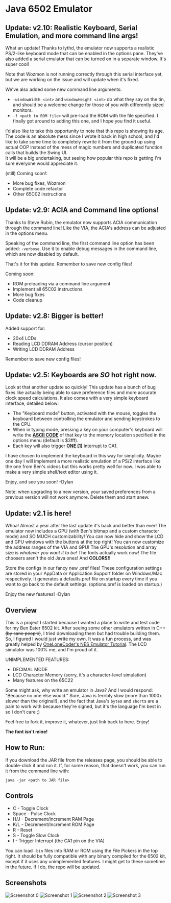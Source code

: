 # Java 6502 Emulator

## Update: v2.10: Realistic Keyboard, Serial Emulation, and more command line args!
What an update! Thanks to lythd, the emulator now supports a realistic PS/2-like keyboard mode that can be enabled in the options pane. They've also added a serial emulator that can be turned on in a separate window. It's super cool!

Note that Wozmon is not running correctly through this serial interface yet, but we are working on the issue and will update when it's fixed.

We've also added some new command line arguments:
- `-windowWidth <int>` and `windowHeight <int>` do what they say on the tin, and should be a welcome change for those of you with differently sized monitors.
- `-f <path to ROM file>` will pre-load the ROM with the file specified. I finally got around to adding this one, and I hope you find it useful.

I'd also like to take this opportunity to note that this repo is showing its age. The code is an absolute mess since I wrote it back in high school, and I'd like to take some time to completely rewrite it from the ground up using actual OOP instead of the mess of magic numbers and duplicated function calls that builds the Swing UI.<br>
It will be a big undertaking, but seeing how popular this repo is getting I'm sure everyone would appreciate it.

(still) Coming soon!:
- More bug fixes, Wozmon
- Complete code refactor
- Other 65C02 instructions

## Update: v2.9: ACIA and Command line options!
Thanks to Steve Rubin, the emulator now supports ACIA communication through the command line! Like the VIA, the ACIA's address can be adjusted in the options menu.

Speaking of the command line, the first command line option has been added: `-verbose`. Use it to enable debug messages in the command line, which are now disabled by default.

That's it for this update. Remember to save new config files!

Coming soon:
- ROM preloading via a command line argument
- Implement all 65C02 instructions
- More bug fixes
- Code cleanup

## Update: v2.8: Bigger is better!
Added support for:
- 20x4 LCDs
- Reading LCD DDRAM Address (cursor position)
- Writing LCD DDRAM Address

Remember to save new config files!

## Update: v2.5: Keyboards are _SO_ hot right now.
Look at that another update so quickly! This update has a bunch of bug fixes like actually being able to save preference files and more accurate clock speed calculations. It also comes with a very simple keyboard interface, detailed below:

- The "Keyboard mode" button, activated with the mouse, toggles the keyboard between controlling the emulator and sending keystrokes to the CPU.
- When in typing mode, pressing a key on your computer's keyboard will write the <ins>**ASCII CODE**</ins> of that key to the memory location specified in the options menu (default is $3fff).
- Each key will also trigger <ins>**ONE (1)**</ins> interrupt to CA1.

I have chosen to implement the keyboard in this way for simplicity. Maybe one day I will implement a more realistic emulation of a PS/2 interface like the one from Ben's videos but this works pretty well for now. I was able to make a very simple shell/text editor using it.

Enjoy, and see you soon!
-Dylan

Note: when upgrading to a new version, your saved preferences from a previous version will not work anymore. Delete them and start anew.

## Update: v2.1 is here!
Whoa! Almost a year after the last update it's back and better than ever! The emulator now includes a GPU (with Ben's bitmap and a custom character mode) and SO MUCH customizability!
You can now hide and show the LCD and GPU windows with the buttons at the top right!
You can now customize the address ranges of the VIA and GPU!
The GPU's resolution and array size is _whatever you want it to be_!
The fonts actually work now!
The file choosers aren't the old Java ones!
And **COLORS!!**

Store the configs in our fancy new .pref files!
These configuration settings are stored in your AppData or Application Support folder on Windows/Mac respectively. It generates a defaults.pref file on startup every time if you want to go back to the default settings. (options.pref is loaded on startup.)

Enjoy the new features!
-Dylan

## Overview
This is a project I started because I wanted a place to write and test code for my Ben Eater 6502 kit. After seeing some other emulators written in C++ ~~(by sane people)~~, I tried downloading them but had trouble building them. So, I figured I would just write my own. It was a fun process, and was greatly helped by [OneLoneCoder's NES Emulator Tutorial](https://github.com/OneLoneCoder/olcNES). The LCD simulator was 100% me, and I'm proud of it.

UNIMPLEMENTED FEATURES:
 - DECIMAL MODE
 - LCD Character Memory (sorry, it's a character-level simulation)
 - Many features on the 65C22

Some might ask, why write an emulator in Java? And I would respond: "Because no one else would." Sure, Java is terribly slow (more than 1000x slower than the original!), and the fact that Java's ```byte```s and ```short```s are a pain to work with because they're signed, but it's the language I'm best in so I don't care ;)

Feel free to fork it, improve it, whatever, just link back to here. Enjoy!

**The font isn't mine!**

## How to Run:
If you download the JAR file from the releases page, you should be able to double-click it and run it. If, for some reason, that doesn't work, you can run it from the command line with:
```
java -jar <path to JAR file>
```

## Controls
- C - Toggle Clock
- Space - Pulse Clock
- H/J - Decrement/Increment RAM Page
- K/L - Decrement/Increment ROM Page
- R - Reset
- S - Toggle Slow Clock
- I - Trigger Interrupt (the CA1 pin on the VIA)
   
You can load ```.bin``` files into RAM or ROM using the File Pickers in the top right. It should be fully compatible with any binary compiled for the 6502 kit, except if it uses any unimplemented features. I might get to these sometime in the future. If I do, the repo will be updated.

## Screenshots
![Screenshot 0](screenshots/screenshot0.png?raw=true)
![Screenshot 1](screenshots/screenshot1.png?raw=true)
![Screenshot 2](screenshots/screenshot2.png?raw=true)
![Screenshot 3](screenshots/screenshot3.png?raw=true)
